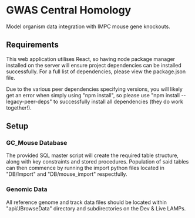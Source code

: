 # GWAS Central Homology

Model organism data integration with IMPC mouse gene knockouts.

## Requirements

This web application utilises React, so having node package manager installed on the server will ensure project dependencies can be installed successfully. For a full list of dependencies, please view the package.json file.

Due to the various peer dependencies specifying versions, you will likely get an error when simply using "npm install", so please use "npm install --legacy-peer-deps" to successfully install all dependencies (they do work together!).

## Setup
### GC_Mouse Database
The provided SQL master script will create the required table structure, along with key constraints and stored procedures. Population of said tables can then commence by running the import python files located in "DB/Import" and "DB/mouse_import" respectfully. 

### Genomic Data
All reference genome and track data files should be located within "api/JBrowseData" directory and subdirectories on the Dev & Live LAMPs.


